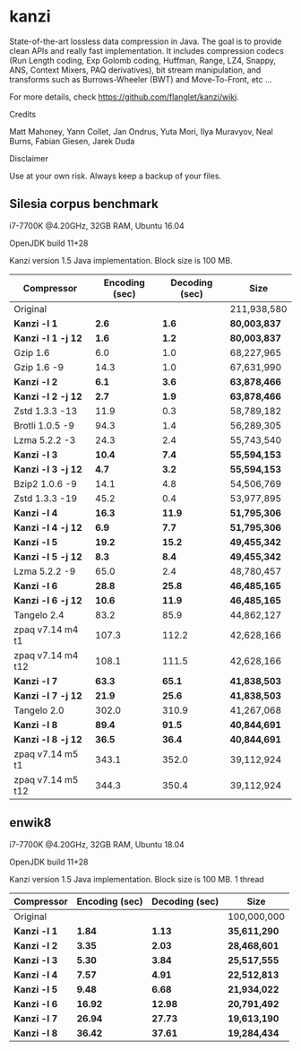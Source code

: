 kanzi
=====


State-of-the-art lossless data compression in Java.
The goal is to provide clean APIs and really fast implementation.
It includes compression codecs (Run Length coding, Exp Golomb coding, Huffman, Range, LZ4, Snappy, ANS, Context Mixers, PAQ derivatives), bit stream manipulation, and transforms such as Burrows-Wheeler (BWT) and Move-To-Front, etc ...



For more details, check https://github.com/flanglet/kanzi/wiki.

Credits

Matt Mahoney,
Yann Collet,
Jan Ondrus,
Yuta Mori,
Ilya Muravyov,
Neal Burns,
Fabian Giesen,
Jarek Duda

Disclaimer

Use at your own risk. Always keep a backup of your files.



Silesia corpus benchmark
-------------------------

i7-7700K @4.20GHz, 32GB RAM, Ubuntu 16.04

OpenJDK build 11+28

Kanzi version 1.5 Java implementation. Block size is 100 MB. 


|        Compressor           | Encoding (sec)  | Decoding (sec)  |    Size          |
|-----------------------------|-----------------|-----------------|------------------|
|Original     	              |                 |                 |   211,938,580    |	
|**Kanzi -l 1**               |  	   **2.6** 	  |     **1.6**     |  **80,003,837**  |
|**Kanzi -l 1 -j 12**         |  	   **1.6** 	  |     **1.2**     |  **80,003,837**  |
|Gzip 1.6	                    |        6.0      |       1.0       |    68,227,965    |        
|Gzip 1.6	-9                  |       14.3      |       1.0       |    67,631,990    |        
|**Kanzi -l 2**               |	     **6.1**	  |     **3.6**     |  **63,878,466**  |
|**Kanzi -l 2 -j 12**         |	     **2.7**	  |     **1.9**     |  **63,878,466**  |
|Zstd 1.3.3 -13               |	      11.9      |       0.3       |    58,789,182    |
|Brotli 1.0.5 -9              |       94.3      |       1.4       |    56,289,305    |
|Lzma 5.2.2 -3	              |       24.3	    |       2.4       |    55,743,540    |
|**Kanzi -l 3**               |	    **10.4**	  |     **7.4**     |  **55,594,153**  |
|**Kanzi -l 3 -j 12**         |	     **4.7**	  |     **3.2**     |  **55,594,153**  |
|Bzip2 1.0.6 -9	              |       14.1      |       4.8       |    54,506,769	   |
|Zstd 1.3.3 -19	              |       45.2      |       0.4       |    53,977,895    |
|**Kanzi -l 4**               |	    **16.3**	  |    **11.9**     |  **51,795,306**  |
|**Kanzi -l 4 -j 12**         |      **6.9**    |     **7.7**     |  **51,795,306**  |
|**Kanzi -l 5**	              |     **19.2**    |    **15.2**     |  **49,455,342**  |
|**Kanzi -l 5 -j 12**         |      **8.3**    |     **8.4**     |  **49,455,342**  |
|Lzma 5.2.2 -9                |       65.0	    |       2.4       |    48,780,457    |
|**Kanzi -l 6**               |     **28.8**	  |    **25.8**     |  **46,485,165**  |
|**Kanzi -l 6 -j 12**         |     **10.6**	  |    **11.9**     |  **46,485,165**  |
|Tangelo 2.4	                |       83.2      |      85.9       |    44,862,127    |
|zpaq v7.14 m4 t1             |      107.3	    |     112.2       |    42,628,166    |
|zpaq v7.14 m4 t12            |      108.1	    |     111.5       |    42,628,166    |
|**Kanzi -l 7**               |     **63.3**	  |    **65.1**     |  **41,838,503**  |
|**Kanzi -l 7 -j 12**         |     **21.9**	  |    **25.6**     |  **41,838,503**  |
|Tangelo 2.0	                |      302.0    	|     310.9       |    41,267,068    |
|**Kanzi -l 8**               |     **89.4**	  |    **91.5**     |  **40,844,691**  |
|**Kanzi -l 8 -j 12**         |     **36.5**	  |    **36.4**     |  **40,844,691**  |
|zpaq v7.14 m5 t1             |	     343.1	    |     352.0       |    39,112,924    |
|zpaq v7.14 m5 t12            |	     344.3	    |     350.4       |    39,112,924    |


enwik8
-------

i7-7700K @4.20GHz, 32GB RAM, Ubuntu 18.04

OpenJDK build 11+28

Kanzi version 1.5 Java implementation. Block size is 100 MB. 1 thread


|        Compressor           | Encoding (sec)  | Decoding (sec)  |    Size          |
|-----------------------------|-----------------|-----------------|------------------|
|Original     	              |                 |                 |   100,000,000    |	
|**Kanzi -l 1**               |  	  **1.84** 	  |    **1.13**     |  **35,611,290**  |
|**Kanzi -l 2**               |     **3.35**    |    **2.03**     |  **28,468,601**  |        
|**Kanzi -l 3**               |	    **5.30**    |    **3.84**     |  **25,517,555**  |
|**Kanzi -l 4**               |	    **7.57**	  |    **4.91**     |  **22,512,813**  |
|**Kanzi -l 5**               |	    **9.48**	  |    **6.68**     |  **21,934,022**  |
|**Kanzi -l 6**               |	   **16.92**	  |   **12.98**     |  **20,791,492**  |
|**Kanzi -l 7**               |	   **26.94**	  |   **27.73**     |  **19,613,190**  |
|**Kanzi -l 8**               |	   **36.42**	  |   **37.61**     |  **19,284,434**  |

